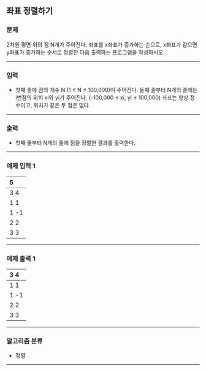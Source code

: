 좌표 정렬하기
-------------
### 문제

2차원 평면 위의 점 N개가 주어진다. 좌표를 x좌표가 증가하는 순으로, x좌표가 같으면 y좌표가 증가하는 순서로 정렬한 다음 출력하는 프로그램을 작성하시오.

- - -

### 입력
* 첫째 줄에 점의 개수 N (1 ≤ N ≤ 100,000)이 주어진다. 둘째 줄부터 N개의 줄에는 i번점의 위치 xi와 yi가 주어진다. (-100,000 ≤ xi, yi ≤ 100,000) 좌표는 항상 정수이고, 위치가 같은 두 점은 없다.

- - -

### 출력
* 첫째 줄부터 N개의 줄에 점을 정렬한 결과를 출력한다.

- - -

### 예제 입력 1
|5|
|:---|
|3 4|
|1 1|
|1 -1|
|2 2|
|3 3|

- - -

### 예제 출력 1
|3 4|
|:---|
|1 1|
|1 -1|
|2 2|
|3 3|

- - -

### 알고리즘 분류
* 정렬

- - -
